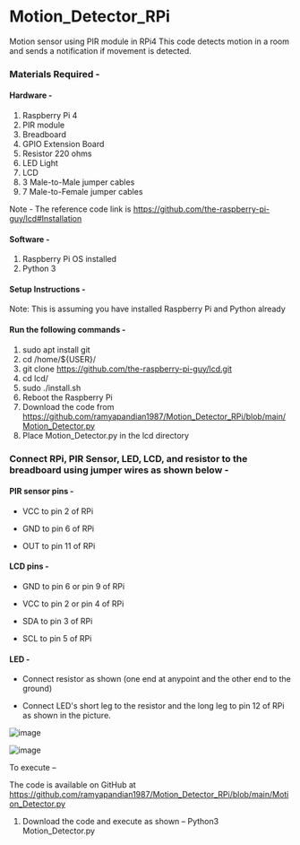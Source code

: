# Motion_Detector_RPi
Motion sensor using PIR module in RPi4
This code detects motion in a room and sends a notification if movement is detected.

### Materials Required - 
#### Hardware -
1.	Raspberry Pi 4
2.	PIR module
3.	Breadboard
4.	GPIO Extension Board
5.	Resistor 220 ohms
6.	LED Light
7.	LCD
8.	3 Male-to-Male jumper cables
9.	7 Male-to-Female jumper cables

Note - The reference code link is https://github.com/the-raspberry-pi-guy/lcd#Installation

#### Software - 
1.	Raspberry Pi OS installed
2.	Python 3

#### Setup Instructions -
Note: This is assuming you have installed Raspberry Pi and Python already

#### Run the following commands - 

1.  sudo apt install git
2.  cd /home/${USER}/
3.  git clone https://github.com/the-raspberry-pi-guy/lcd.git
4.  cd lcd/
5.  sudo ./install.sh
6.  Reboot the Raspberry Pi
7.  Download the code from https://github.com/ramyapandian1987/Motion_Detector_RPi/blob/main/Motion_Detector.py
8.  Place Motion_Detector.py in the lcd directory

### Connect RPi, PIR Sensor, LED, LCD, and resistor to the breadboard using jumper wires as shown below -

#### PIR sensor pins -

* VCC to pin 2 of RPi

* GND to pin 6 of RPi

* OUT to pin 11 of RPi


#### LCD pins - 

* GND to pin 6 or pin 9 of RPi

* VCC to pin 2 or pin 4 of RPi

* SDA to pin 3 of RPi

* SCL to pin 5 of RPi


#### LED -

* Connect resistor as shown (one end at anypoint and the other end to the ground)

* Connect LED's short leg to the resistor and the long leg to pin 12 of RPi as shown in the picture. 


![image](https://user-images.githubusercontent.com/37421836/166980685-7fe2ce6a-1e3d-4c16-a94b-38b505fcd153.png)

![image](https://user-images.githubusercontent.com/37421836/166981116-0db8aea4-578f-44e5-96aa-3ea2757e4811.png)

To execute – 

The code is available on GitHub at https://github.com/ramyapandian1987/Motion_Detector_RPi/blob/main/Motion_Detector.py
1.	Download the code and execute as shown – 
Python3 Motion_Detector.py
